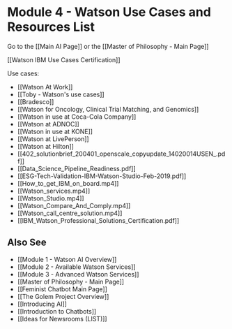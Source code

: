 # Module 4 - Watson Use Cases and Resources List

Go to the [[Main AI Page]] or the [[Master of Philosophy - Main Page]]

[[Watson IBM Use Cases Certification]]

Use cases:

- [[Watson At Work]]
- [[Toby - Watson's use cases]]
- [[Bradesco]]
- [[Watson for Oncology, Clinical Trial Matching, and Genomics]]
- [[Watson in use at Coca-Cola Company]]
- [[Watson at ADNOC]]
- [[Watson in use at KONE]]
- [[Watson at LivePerson]]
- [[Watson at Hilton]]
- [[402_solutionbrief_200401_openscale_copyupdate_14020014USEN_.pdf]]
- [[Data_Science_Pipeline_Readiness.pdf]]
- [[ESG-Tech-Validation-IBM-Watson-Studio-Feb-2019.pdf]]
- [[How_to_get_IBM_on_board.mp4]]
- [[Watson_services.mp4]]
- [[Watson_Studio.mp4]]
- [[Watson_Compare_And_Comply.mp4]]
- [[Watson_call_centre_solution.mp4]]
- [[IBM_Watson_Professional_Solutions_Certification.pdf]]

## Also See
- [[Module 1 - Watson AI Overview]]
- [[Module 2 - Available Watson Services]]
- [[Module 3 - Advanced Watson Services]]
- [[Master of Philosophy - Main Page]]
- [[Feminist Chatbot Main Page]]
- [[The Golem Project Overview]]
- [[Introducing AI]]
- [[Introduction to Chatbots]]
- [[Ideas for Newsrooms (LIST)]]